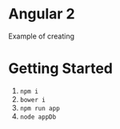 # Angular 2

Example of creating

# Getting Started

1. `npm i`
2. `bower i`
3. `npm run app`
4. `node appDb`

